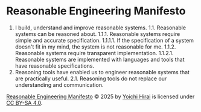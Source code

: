 # Reasonable Engineering Manifesto

1. I build, understand and improve reasonable systems.
1.1. Reasonable systems can be reasoned about.
1.1.1. Reasonable systems require simple and accurate specification.
1.1.1.1. If the specification of a system doesn't fit in my mind, the system is not reasonable for me.
1.1.2. Reasonable systems require transparent implementation.
1.1.2.1. Reasonable systems are implemented with languages and tools that have reasonable specifications.
2. Reasoning tools have enabled us to engineer reasonable systems that are practically useful.
2.1. Reasoning tools do not replace our understanding and communication.

[Reasonable Engineering Manifesto](https://github.com/pirapira/reasonable-manifesto) © 2025 by [Yoichi Hirai](https://yoichihirai.com) is licensed under [CC BY-SA 4.0](https://creativecommons.org/licenses/by-sa/4.0/).
